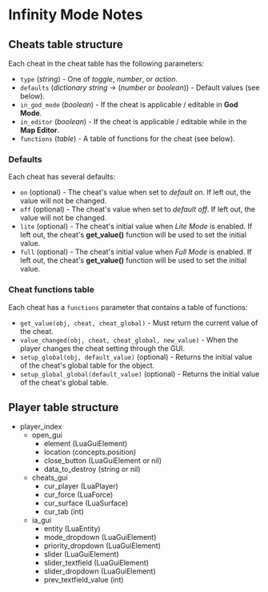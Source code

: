 # Infinity Mode Notes

## Cheats table structure
Each cheat in the cheat table has the following parameters:
- `type` (_string_) - One of _toggle_, _number_, or _action_.
- `defaults` (_dictionary string_ -> (_number_ or _boolean_)) - Default values (see below).
- `in_god_mode` (_boolean_) - If the cheat is applicable / editable in **God Mode**.
- `in_editor` (_boolean_) - If the cheat is applicable / editable while in the **Map Editor**.
- `functions` (_table_) - A table of functions for the cheat (see below).

### Defaults
Each cheat has several defaults:
- `on` (optional) - The cheat's value when set to _default on_. If left out, the value will not be changed.
- `off` (optional) - The cheat's value when set to _default off_. If left out, the value will not be changed.
- `lite` (optional) - The cheat's initial value when _Lite Mode_ is enabled. If left out, the cheat's **get_value()** function will be used to set the initial value.
- `full` (optional) - The cheat's initial value when _Full Mode_ is enabled. If left out, the cheat's **get_value()** function will be used to set the initial value.

### Cheat functions table
Each cheat has a `functions` parameter that contains a table of functions:
- `get_value(obj, cheat, cheat_global)` - Must return the current value of the cheat.
- `value_changed(obj, cheat, cheat_global, new_value)` - When the player changes the cheat setting through the GUI.
- `setup_global(obj, default_value)` (optional) - Returns the initial value of the cheat's global table for the object.
- `setup_global_global(default_value)` (optional) - Returns the initial value of the cheat's global table.

## Player table structure
- player_index
    - open_gui
        - element (LuaGuiElement)
        - location (concepts.position)
        - close_button (LuaGuiElement or nil)
        - data_to_destroy (string or nil)
    - cheats_gui
        - cur_player (LuaPlayer)
        - cur_force (LuaForce)
        - cur_surface (LuaSurface)
        - cur_tab (int)
    - ia_gui
        - entity (LuaEntity)
        - mode_dropdown (LuaGuiElement)
        - priority_dropdown (LuaGuiElement)
        - slider (LuaGuiElement)
        - slider_textfield (LuaGuiElement)
        - slider_dropdown (LuaGuiElement)
        - prev_textfield_value (int)